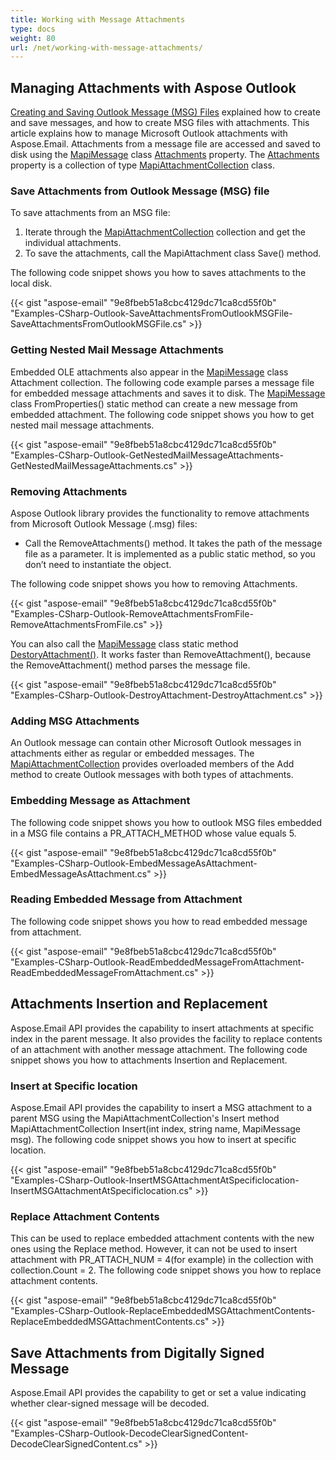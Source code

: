 ```yaml
---
title: Working with Message Attachments
type: docs
weight: 80
url: /net/working-with-message-attachments/
---
```



## **Managing Attachments with Aspose Outlook**
[Creating and Saving Outlook Message (MSG) Files](/email/net/managing-message-files-with-aspose-email-outlook/) explained how to create and save messages, and how to create MSG files with attachments. This article explains how to manage Microsoft Outlook attachments with Aspose.Email. Attachments from a message file are accessed and saved to disk using the [MapiMessage](http://www.aspose.com/api/net/email/aspose.email.outlook/mapimessage) class [Attachments](http://www.aspose.com/api/net/email/aspose.email.outlook/mapimessageitembase/properties/attachments) property. The [Attachments](http://www.aspose.com/api/net/email/aspose.email.outlook/mapimessageitembase/properties/attachments) property is a collection of type [MapiAttachmentCollection](http://www.aspose.com/api/net/email/aspose.email.outlook/MapiAttachmentCollection) class.
### **Save Attachments from Outlook Message (MSG) file**
To save attachments from an MSG file:

1. Iterate through the [MapiAttachmentCollection](http://www.aspose.com/api/net/email/aspose.email.outlook/MapiAttachmentCollection) collection and get the individual attachments.
1. To save the attachments, call the MapiAttachment class Save() method.

The following code snippet shows you how to saves attachments to the local disk.



{{< gist "aspose-email" "9e8fbeb51a8cbc4129dc71ca8cd55f0b" "Examples-CSharp-Outlook-SaveAttachmentsFromOutlookMSGFile-SaveAttachmentsFromOutlookMSGFile.cs" >}}
### **Getting Nested Mail Message Attachments**
Embedded OLE attachments also appear in the [MapiMessage](http://www.aspose.com/api/net/email/aspose.email.outlook/mapimessage) class Attachment collection. The following code example parses a message file for embedded message attachments and saves it to disk. The [MapiMessage](http://www.aspose.com/api/net/email/aspose.email.outlook/mapimessage) class FromProperties() static method can create a new message from embedded attachment. The following code snippet shows you how to get nested mail message attachments.



{{< gist "aspose-email" "9e8fbeb51a8cbc4129dc71ca8cd55f0b" "Examples-CSharp-Outlook-GetNestedMailMessageAttachments-GetNestedMailMessageAttachments.cs" >}}
### **Removing Attachments**
Aspose Outlook library provides the functionality to remove attachments from Microsoft Outlook Message (.msg) files:

- Call the RemoveAttachments() method. It takes the path of the message file as a parameter. It is implemented as a public static method, so you don’t need to instantiate the object.

The following code snippet shows you how to removing Attachments.



{{< gist "aspose-email" "9e8fbeb51a8cbc4129dc71ca8cd55f0b" "Examples-CSharp-Outlook-RemoveAttachmentsFromFile-RemoveAttachmentsFromFile.cs" >}}



You can also call the [MapiMessage](http://www.aspose.com/api/net/email/aspose.email.outlook/mapimessage) class static method [DestoryAttachment()](http://www.aspose.com/api/net/email/aspose.email.outlook/mapimessage/methods/destroyattachments). It works faster than RemoveAttachment(), because the RemoveAttachment() method parses the message file.



{{< gist "aspose-email" "9e8fbeb51a8cbc4129dc71ca8cd55f0b" "Examples-CSharp-Outlook-DestroyAttachment-DestroyAttachment.cs" >}}
### **Adding MSG Attachments**
An Outlook message can contain other Microsoft Outlook messages in attachments either as regular or embedded messages. The [MapiAttachmentCollection](http://www.aspose.com/api/net/email/aspose.email.outlook/MapiAttachmentCollection) provides overloaded members of the Add method to create Outlook messages with both types of attachments.
### **Embedding Message as Attachment**
The following code snippet shows you how to outlook MSG files embedded in a MSG file contains a PR_ATTACH_METHOD whose value equals 5.



{{< gist "aspose-email" "9e8fbeb51a8cbc4129dc71ca8cd55f0b" "Examples-CSharp-Outlook-EmbedMessageAsAttachment-EmbedMessageAsAttachment.cs" >}}
### **Reading Embedded Message from Attachment**
The following code snippet shows you how to read embedded message from attachment.



{{< gist "aspose-email" "9e8fbeb51a8cbc4129dc71ca8cd55f0b" "Examples-CSharp-Outlook-ReadEmbeddedMessageFromAttachment-ReadEmbeddedMessageFromAttachment.cs" >}}
## **Attachments Insertion and Replacement**
Aspose.Email API provides the capability to insert attachments at specific index in the parent message. It also provides the facility to replace contents of an attachment with another message attachment. The following code snippet shows you how to attachments Insertion and Replacement.
### **Insert at Specific location**
Aspose.Email API provides the capability to insert a MSG attachment to a parent MSG using the MapiAttachmentCollection's Insert method MapiAttachmentCollection Insert(int index, string name, MapiMessage msg). The following code snippet shows you how to insert at specific location.



{{< gist "aspose-email" "9e8fbeb51a8cbc4129dc71ca8cd55f0b" "Examples-CSharp-Outlook-InsertMSGAttachmentAtSpecificlocation-InsertMSGAttachmentAtSpecificlocation.cs" >}}
### **Replace Attachment Contents**
This can be used to replace embedded attachment contents with the new ones using the Replace method. However, it can not be used to insert attachment with PR_ATTACH_NUM = 4(for example) in the collection with collection.Count = 2. The following code snippet shows you how to replace attachment contents.



{{< gist "aspose-email" "9e8fbeb51a8cbc4129dc71ca8cd55f0b" "Examples-CSharp-Outlook-ReplaceEmbeddedMSGAttachmentContents-ReplaceEmbeddedMSGAttachmentContents.cs" >}}
## **Save Attachments from Digitally Signed Message**
Aspose.Email API provides the capability to get or set a value indicating whether clear-signed message will be decoded. 

{{< gist "aspose-email" "9e8fbeb51a8cbc4129dc71ca8cd55f0b" "Examples-CSharp-Outlook-DecodeClearSignedContent-DecodeClearSignedContent.cs" >}}
